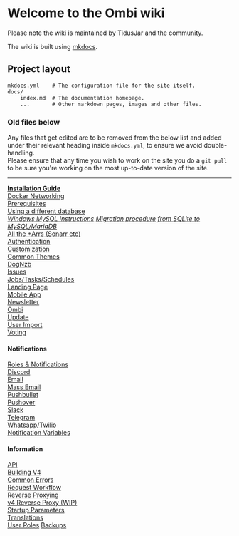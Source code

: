 # Welcome to the Ombi wiki

Please note the wiki is maintained by TidusJar and the community.  

The wiki is built using [mkdocs](https://www.mkdocs.org).

## Project layout

    mkdocs.yml    # The configuration file for the site itself.
    docs/
        index.md  # The documentation homepage.
        ...       # Other markdown pages, images and other files.

### Old files below

Any files that get edited are to be removed from the below list and added under their relevant heading inside `mkdocs.yml`, to ensure we avoid double-handling.  
Please ensure that any time you wish to work on the site you do a `git pull` to be sure you're working on the most up-to-date version of the site.

---

[**Installation Guide**](https://github.com/tidusjar/Ombi/wiki/Installation)  
[Docker Networking](https://github.com/tidusjar/Ombi/wiki/Docker-Containers)  
[Prerequisites](https://github.com/tidusjar/Ombi/wiki/Prerequisites)  
[Using a different database](https://github.com/tidusjar/Ombi/wiki/Using-a-different-database)  
[_Windows MySQL Instructions_](https://github.com/tidusjar/Ombi/wiki/Using-a-different-database-(MySQL)-on-Windows)
[_Migration procedure from SQLite to MySQL/MariaDB_](https://github.com/tidusjar/Ombi/wiki/Migration-procedure-from-SQLite-to-MySQL-or-MariaDB)  
[All the *Arrs (Sonarr etc)](https://github.com/tidusjar/Ombi/wiki/Arr-Settings)  
[Authentication](https://github.com/tidusjar/Ombi/wiki/Authentication-Settings)  
[Customization](https://github.com/tidusjar/Ombi/wiki/Customization-Settings)  
[Common Themes](https://github.com/tidusjar/Ombi/wiki/Ombi-v4-Custom-Themes)  
[DogNzb](https://github.com/tidusjar/Ombi/wiki/DogNzb-Settings)  
[Issues](https://github.com/tidusjar/Ombi/wiki/Issue-Settings)  
[Jobs/Tasks/Schedules](https://github.com/tidusjar/Ombi/wiki/Jobs-Tasks-Schedules)  
[Landing Page](https://github.com/tidusjar/Ombi/wiki/Landing-Page-Settings)  
[Mobile App](https://github.com/tidusjar/Ombi/wiki/Mobile-App-Setup)  
[Newsletter](https://github.com/tidusjar/Ombi/wiki/Newsletter-Settings)  
[Ombi](https://github.com/tidusjar/Ombi/wiki/Ombi-Settings)  
[Update](https://github.com/tidusjar/Ombi/wiki/Update-Settings)  
[User Import](https://github.com/tidusjar/Ombi/wiki/User-Importer-Settings)  
[Voting](https://github.com/tidusjar/Ombi/wiki/Vote-Settings)

#### **Notifications**

[Roles & Notifications](https://github.com/tidusjar/Ombi/wiki/Roles-and-Notifications)  
[Discord](https://github.com/tidusjar/Ombi/wiki/Discord-Notification-Settings)  
[Email](https://github.com/tidusjar/Ombi/wiki/Email-Notification-Settings)  
[Mass Email](https://github.com/tidusjar/Ombi/wiki/Mass-Email)  
[Pushbullet](https://github.com/tidusjar/Ombi/wiki/Pushbullet-Notification-Settings)  
[Pushover](https://github.com/tidusjar/Ombi/wiki/Pushover-Notification-Settings)  
[Slack](https://github.com/tidusjar/Ombi/wiki/Slack-Notification-Settings)  
[Telegram](https://github.com/tidusjar/Ombi/wiki/Telegram-Notifications)  
[Whatsapp/Twilio](https://github.com/tidusjar/Ombi/wiki/twilio)  
[Notification Variables](https://github.com/tidusjar/Ombi/wiki/Notification-Template-Variables)

#### **Information**

[API](https://github.com/tidusjar/Ombi/wiki/Api-Information)  
[Building V4](https://github.com/tidusjar/Ombi/wiki/Building-V4)  
[Common Errors](https://github.com/tidusjar/Ombi/wiki/Common-Errors)  
[Request Workflow](https://github.com/tidusjar/Ombi/wiki/Request-Workflow)  
[Reverse Proxying](https://github.com/tidusjar/Ombi/wiki/Reverse-Proxy-Examples)  
[v4 Reverse Proxy (WIP)](https://github.com/tidusjar/Ombi/wiki/Reverse-Proxy-v4)  
[Startup Parameters](https://github.com/tidusjar/Ombi/wiki/Startup-Parameters)  
[Translations](https://github.com/tidusjar/Ombi/wiki/Translations)  
[User Roles](https://github.com/tidusjar/Ombi/wiki/User-Roles)
[Backups](https://github.com/tidusjar/Ombi/wiki/Backups)
